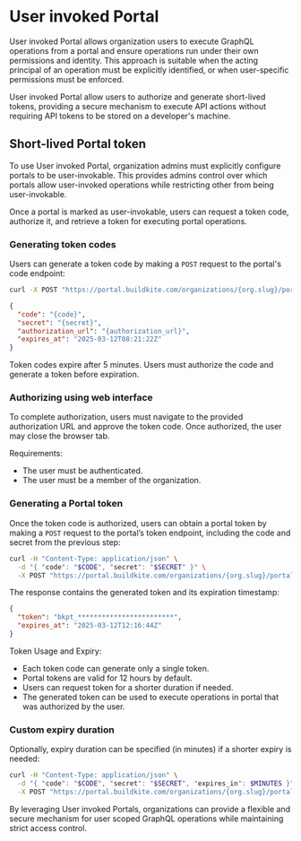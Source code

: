 # User invoked Portal

User invoked Portal allows organization users to execute GraphQL operations from a portal and ensure operations run under their own permissions and identity. This approach is suitable when the acting principal of an operation must be explicitly identified, or when user-specific permissions must be enforced.

User invoked Portal allow users to authorize and generate short-lived tokens, providing a secure mechanism to execute API actions without requiring API tokens to be stored on a developer's machine.

## Short-lived Portal token

To use User invoked Portal, organization admins must explicitly configure portals to be user-invokable. This provides admins control over which portals allow user-invoked operations while restricting other from being user-invokable.

Once a portal is marked as user-invokable, users can request a token code, authorize it, and retrieve a token for executing portal operations.

### Generating token codes

Users can generate a token code by making a `POST` request to the portal's code endpoint:

```bash
curl -X POST "https://portal.buildkite.com/organizations/{org.slug}/portals/{portal.slug}/codes"
```

```json
{
  "code": "{code}",
  "secret": "{secret}",
  "authorization_url": "{authorization_url}",
  "expires_at": "2025-03-12T08:21:22Z"
}
```
Token codes expire after 5 minutes. Users must authorize the code and generate a token before expiration.

### Authorizing using web interface

To complete authorization, users must navigate to the provided authorization URL and approve the token code. Once authorized, the user may close the browser tab.

Requirements:

- The user must be authenticated.
- The user must be a member of the organization.

### Generating a Portal token

Once the token code is authorized, users can obtain a portal token by making a `POST` request to the portal’s token endpoint, including the code and secret from the previous step:

```bash
curl -H "Content-Type: application/json" \
  -d "{ "code": "$CODE", "secret": "$SECRET" }" \
  -X POST "https://portal.buildkite.com/organizations/{org.slug}/portals/{portal.slug}/tokens"
```
The response contains the generated token and its expiration timestamp:

```json
{
  "token": "bkpt_************************",
  "expires_at": "2025-03-12T12:16:44Z"
}
```

Token Usage and Expiry:

- Each token code can generate only a single token.
- Portal tokens are valid for 12 hours by default.
- Users can request token for a shorter duration if needed.
- The generated token can be used to execute operations in portal that was authorized by the user.

### Custom expiry duration

Optionally, expiry duration can be specified (in minutes) if a shorter expiry is needed:

```bash
curl -H "Content-Type: application/json" \
  -d "{ "code": "$CODE", "secret": "$SECRET", "expires_in": $MINUTES }" \
  -X POST "https://portal.buildkite.com/organizations/{org.slug}/portals/{portal.slug}/tokens"
```

By leveraging User invoked Portals, organizations can provide a flexible and secure mechanism for user scoped GraphQL operations while maintaining strict access control.
